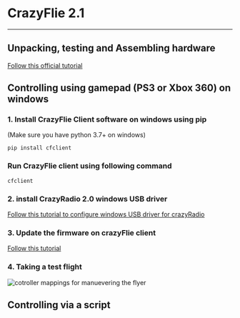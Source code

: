 # CrazyFlie 2.1
------------------------
## Unpacking, testing and Assembling hardware    
[Follow this official tutorial](https://www.bitcraze.io/documentation/tutorials/getting-started-with-crazyflie-2-x/#unpacking-the-crazyflie)    

## Controlling using gamepad (PS3 or Xbox 360) on windows    
### 1. Install CrazyFlie Client software on windows using pip   
(Make sure you have python 3.7+ on windows)
```
pip install cfclient
```
### Run CrazyFlie client using following command    
```
cfclient
```
### 2. install CrazyRadio 2.0 windows USB driver    
[Follow this tutorial to configure windows USB driver for crazyRadio](https://www.bitcraze.io/documentation/repository/crazyflie-clients-python/master/userguides/userguide_client/#firmware-upgrade)    

### 3. Update the firmware on crazyFlie client    
[Follow this tutorial](https://www.bitcraze.io/documentation/repository/crazyflie-clients-python/master/userguides/userguide_client/#firmware-upgrade)    

### 4. Taking a test flight   
![cotroller mappings for manuevering the flyer](/images/controller_mapping.png)


## Controlling via a script


